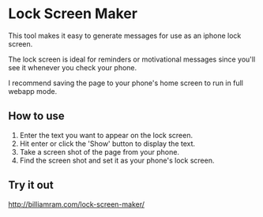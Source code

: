 # Lock Screen Maker

This tool makes it easy to generate messages for use as an iphone lock screen.

The lock screen is ideal for reminders or motivational messages since you'll see it whenever you check your phone.

I recommend saving the page to your phone's home screen to run in full webapp mode.

## How to use

1. Enter the text you want to appear on the lock screen.
2. Hit enter or click the 'Show' button to display the text.
3. Take a screen shot of the page from your phone.
4. Find the screen shot and set it as your phone's lock screen.

## Try it out

http://billiamram.com/lock-screen-maker/
